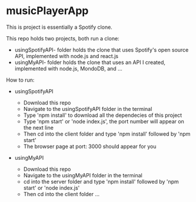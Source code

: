 # musicPlayerApp

This is project is essentially a Spotify clone.

This repo holds two projects, both run a clone:
- usingSpotifyAPI- folder holds the clone that uses Spotify's open source API, implemented with node.js and react.js
- usingMyAPI- folder holds the clone that uses an API I created, implemented with node.js, MondoDB, and ...


How to run:

  - usingSpotifyAPI

    - Download this repo
    - Navigate to the usingSpotifyAPI folder in the terminal
    - Type 'npm install' to download all the dependecies of this project
    - Type 'npm start' or 'node index.js', the port number will appear on the next line
    - Then cd into the client folder and type 'npm install' followed by 'npm start'
    - The browser page at port: 3000 should appear for you

  - usingMyAPI

    - Download this repo
    - Navigate to the usingMyAPI folder in the terminal
    - cd into the server folder and type 'npm install' followed by 'npm start' or 'node index.js'
    - Then cd into the client folder ...
